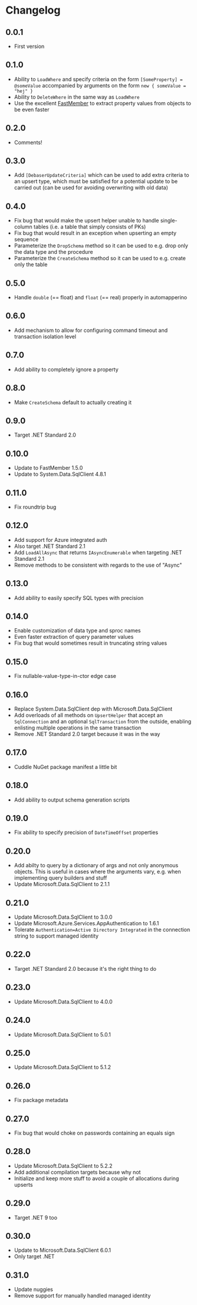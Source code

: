 # Changelog

## 0.0.1
* First version

## 0.1.0
* Ability to `LoadWhere` and specify criteria on the form `[SomeProperty] = @someValue` accompanied by arguments on the form `new { someValue = "hej" }`
* Ability to `DeleteWhere` in the same way as `LoadWhere`
* Use the excellent [FastMember] to extract property values from objects to be even faster

## 0.2.0
* Comments!

## 0.3.0
* Add `[DebaserUpdateCriteria]` which can be used to add extra criteria to an upsert type, which must be satisfied for a potential update to be carried out (can be used for avoiding overwriting with old data)

## 0.4.0
* Fix bug that would make the upsert helper unable to handle single-column tables (i.e. a table that simply consists of PKs)
* Fix bug that would result in an exception when upserting an empty sequence
* Parameterize the `DropSchema` method so it can be used to e.g. drop only the data type and the procedure
* Parameterize the `CreateSchema` method so it can be used to e.g. create only the table

## 0.5.0
* Handle `double` (== float) and `float` (== real) properly in automapperino

## 0.6.0
* Add mechanism to allow for configuring command timeout and transaction isolation level

## 0.7.0
* Add ability to completely ignore a property

## 0.8.0
* Make `CreateSchema` default to actually creating it

## 0.9.0
* Target .NET Standard 2.0

## 0.10.0
* Update to FastMember 1.5.0
* Update to System.Data.SqlClient 4.8.1

## 0.11.0
* Fix roundtrip bug

## 0.12.0
* Add support for Azure integrated auth
* Also target .NET Standard 2.1
* Add `LoadAllAsync` that returns `IAsyncEnumerable` when targeting .NET Standard 2.1
* Remove methods to be consistent with regards to the use of "Async"

## 0.13.0
* Add ability to easily specify SQL types with precision

## 0.14.0
* Enable customization of data type and sproc names
* Even faster extraction of query parameter values
* Fix bug that would sometimes result in truncating string values

## 0.15.0
* Fix nullable-value-type-in-ctor edge case

## 0.16.0
* Replace System.Data.SqlClient dep with Microsoft.Data.SqlClient
* Add overloads of all methods on `UpsertHelper` that accept an `SqlConnection` and an optional `SqlTransaction` from the outside, enabling enlisting multiple operations in the same transaction
* Remove .NET Standard 2.0 target because it was in the way

## 0.17.0
* Cuddle NuGet package manifest a little bit

## 0.18.0
* Add ability to output schema generation scripts

## 0.19.0
* Fix ability to specify precision of `DateTimeOffset` properties

## 0.20.0
* Add abilty to query by a dictionary of args and not only anonymous objects. This is useful in cases where the arguments vary, e.g. when implementing query builders and stuff
* Update Microsoft.Data.SqlClient to 2.1.1

## 0.21.0
* Update Microsoft.Data.SqlClient to 3.0.0
* Update Microsoft.Azure.Services.AppAuthentication to 1.6.1
* Tolerate `Authentication=Active Directory Integrated` in the connection string to support managed identity

## 0.22.0
* Target .NET Standard 2.0 because it's the right thing to do

## 0.23.0
* Update Microsoft.Data.SqlClient to 4.0.0

## 0.24.0
* Update Microsoft.Data.SqlClient to 5.0.1

## 0.25.0
* Update Microsoft.Data.SqlClient to 5.1.2

## 0.26.0
* Fix package metadata

## 0.27.0
* Fix bug that would choke on passwords containing an equals sign

## 0.28.0
* Update Microsoft.Data.SqlClient to 5.2.2
* Add additional compilation targets because why not
* Initialize and keep more stuff to avoid a couple of allocations during upserts

## 0.29.0
* Target .NET 9 too

## 0.30.0
* Update to Microsoft.Data.SqlClient 6.0.1
* Only target .NET

## 0.31.0
* Update nuggies
* Remove support for manually handled managed identity

[FastMember]: https://github.com/mgravell/fast-member
